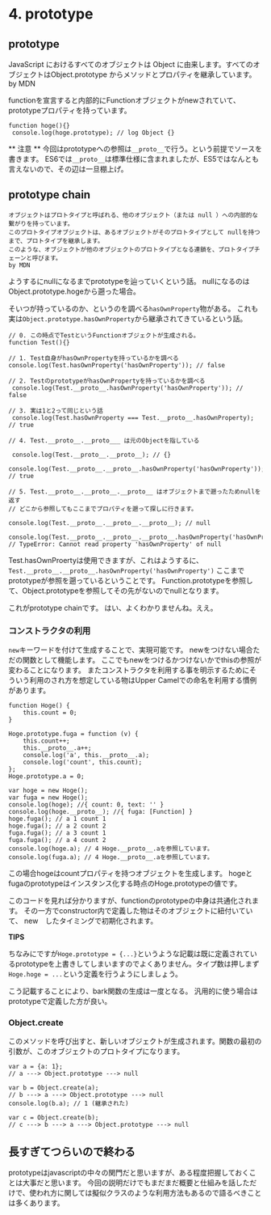 # 4. prototype

## prototype

JavaScript におけるすべてのオブジェクトは Object に由来します。すべてのオブジェクトはObject.prototype からメソッドとプロパティを継承しています。by MDN

functionを宣言すると内部的にFunctionオブジェクトがnewされていて、prototypeプロパティを持っています。

```
function hoge(){}
 console.log(hoge.prototype); // log Object {}
```

** 注意 **
今回はprototypeへの参照は`__proto__`で行う。という前提でソースを書きます。
ES6では`__proto__`は標準仕様に含まれましたが、ES5ではなんとも言えないので、その辺は一旦棚上げ。

## prototype chain

```
オブジェクトはプロトタイプと呼ばれる、他のオブジェクト（または null ）への内部的な繋がりを持っています。
このプロトタイプオブジェクトは、あるオブジェクトがそのプロトタイプとして nullを持つまで、プロトタイプを継承します。
このような、オブジェクトが他のオブジェクトのプロトタイプとなる連鎖を、プロトタイプチェーンと呼びます。
by MDN
```

ようするにnullになるまでprototypeを辿っていくという話。
nullになるのはObject.prototype.hogeから遡った場合。

そいつが持っているのか、というのを調べる`hasOwnProperty`物がある。
これも実は`Object.prototype.hasOwnProperty`から継承されてきているという話。

```
// 0. この時点でTestというFunctionオブジェクトが生成される。
function Test(){}

// 1. Test自身がhasOwnPropertyを持っているかを調べる console.log(Test.hasOwnProperty('hasOwnProperty')); // false

// 2. TestのprototypeがhasOwnPropertyを持っているかを調べる
 console.log(Test.__proto__.hasOwnProperty('hasOwnProperty')); // false

// 3. 実は1と2って同じという話
 console.log(Test.hasOwnProperty === Test.__proto__.hasOwnProperty); // true

// 4. Test.__proto__.__proto___ は元のObjectを指している

 console.log(Test.__proto__.__proto__); // {}               
 console.log(Test.__proto__.__proto__.hasOwnProperty('hasOwnProperty')); // true

// 5. Test.__proto__.__proto__.__proto__ はオブジェクトまで遡ったためnullを返す
// どこから参照してもここまでプロパティを遡って探しに行きます。

console.log(Test.__proto__.__proto__.__proto__); // null
  console.log(Test.__proto__.__proto__.__proto__.hasOwnProperty('hasOwnProperty')); // TypeError: Cannot read property 'hasOwnProperty' of null
```

Test.hasOwnProertyは使用できますが、これはようするに、
`Test.__proto__.__proto__.hasOwnProperty('hasOwnProperty')`
ここまでprototypeが参照を遡っているということです。
Function.prototypeを参照して、Object.prototypeを参照してその先がないのでnullとなります。

これがprototype chainです。
はい、よくわかりませんね。ええ。

### コンストラクタの利用

`new`キーワードを付けて生成することで、実現可能です。
newをつけない場合ただの関数として機能します。
ここでもnewをつけるかつけないかでthisの参照が変わることになります。
またコンストラクタを利用する事を明示するためにそういう利用のされ方を想定している物はUpper Camelでの命名を利用する慣例があります。

```
function Hoge() {
    this.count = 0;
}

Hoge.prototype.fuga = function (v) {
    this.count++;
    this.__proto__.a++;
    console.log('a', this.__proto__.a);
    console.log('count', this.count);
};
Hoge.prototype.a = 0;

var hoge = new Hoge();
var fuga = new Hoge();
console.log(hoge); //{ count: 0, text: '' }
console.log(hoge.__proto__); //{ fuga: [Function] }
hoge.fuga(); // a 1 count 1
hoge.fuga(); // a 2 count 2
fuga.fuga(); // a 3 count 1
fuga.fuga(); // a 4 count 2
console.log(hoge.a); // 4 Hoge.__proto__.aを参照しています。
console.log(fuga.a); // 4 Hoge.__proto__.aを参照しています。
```

この場合hogeはcountプロパティを持つオブジェクトを生成します。
hogeとfugaのprototypeはインスタンス化する時点のHoge.prototypeの値です。

このコードを見れば分かりますが、functionのprototypeの中身は共通化されます。
その一方でconstructor内で定義した物はそのオブジェクトに紐付いていて、
new　したタイミングで初期化されます。


**TIPS**

ちなみにですが`Hoge.prototype = {...}`というような記載は既に定義されているprototypeを上書きしてしまいますのでよくありません。タイプ数は押しまず`Hoge.hoge = ...`という定義を行うようにしましょう。

こう記載することにより、bark関数の生成は一度となる。
汎用的に使う場合はprototypeで定義した方が良い。

### Object.create

このメソッドを呼び出すと、新しいオブジェクトが生成されます。関数の最初の引数が、このオブジェクトのプロトタイプになります。

```
var a = {a: 1}; 
// a ---> Object.prototype ---> null

var b = Object.create(a);
// b ---> a ---> Object.prototype ---> null
console.log(b.a); // 1 (継承された)

var c = Object.create(b);
// c ---> b ---> a ---> Object.prototype ---> null
```


## 長すぎてつらいので終わる
prototypeはjavascriptの中々の関門だと思いますが、ある程度把握しておくことは大事だと思います。
今回の説明だけでもまだまだ概要と仕組みを話しただけで、使われ方に関しては擬似クラスのような利用方法もあるので語るべきことは多くあります。

